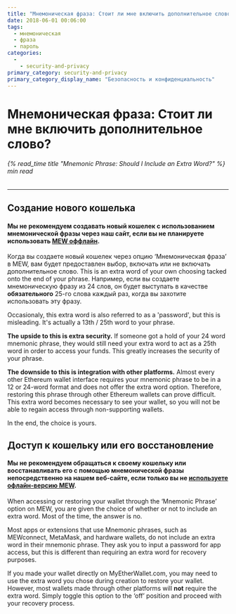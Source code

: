 ```yaml
---
title: "Мнемоническая фраза: Стоит ли мне включить дополнительное слово?"
date: 2018-06-01 00:06:00
tags:
  - мнемоническая
  - фраза
  - пароль
categories:
  - 
    - security-and-privacy
primary_category: security-and-privacy
primary_category_display_name: "Безопасность и конфиденциальность"
---
```


# __Мнемоническая фраза: Стоит ли мне включить дополнительное слово?__
###### {% read_time title "Mnemonic Phrase: Should I Include an Extra Word?" %} min read
***

## __Создание нового кошелька__
#### __Мы не рекомендуем создавать новый кошелек с использованием мнемонической фразы через наш сайт, если вы не планируете использовать [MEW оффлайн](/@@@@@@/offline/using-mew-offline).__

Когда вы создаете новый кошелек через опцию ‘Мнемоническая фраза’ в MEW, вам будет предоставлен выбор, включать или не включать дополнительное слово. This is an extra word of your own choosing tacked onto the end of your phrase. Например, если вы создаете мнемоническую фразу из 24 слов, он будет выступать в качестве **обязательного** 25-го слова каждый раз, когда вы захотите использовать эту фразу.

Occasionaly, this extra word is also referred to as a 'password', but this is misleading. It's actually a 13th / 25th word to your phrase.

**The upside to this is extra security.** If someone got a hold of your 24 word mnemonic phrase, they would still need your extra word to act as a 25th word in order to access your funds. This greatly increases the security of your phrase.

**The downside to this is integration with other platforms.** Almost every other Ethereum wallet interface requires your mnemonic phrase to be in a 12 or 24-word format and does not offer the extra word option. Therefore, restoring this phrase through other Ethereum wallets can prove difficult. This extra word becomes necessary to see your wallet, so you will not be able to regain access through non-supporting wallets.

In the end, the choice is yours.


## __Доступ к кошельку или его восстановление__
#### __Мы не рекомендуем обращаться к своему кошельку или восстанавливать его с помощью мнемонической фразы непосредственно на нашем веб-сайте, если только вы не [используете офлайн-версию MEW](/@@@@@@/offline/using-mew-offline).__

When accessing or restoring your wallet through the ‘Mnemonic Phrase’ option on MEW, you are given the choice of whether or not to include an extra word. Most of the time, the answer is no.

Most apps or extensions that use Mnemonic phrases, such as MEWconnect, MetaMask, and hardware wallets, do not include an extra word in their mnemonic phrase. They ask you to input a password for app access, but this is different than requiring an extra word for recovery purposes.

If you made your wallet directly on MyEtherWallet.com, you may need to use the extra word you chose during creation to restore your wallet. However, most wallets made through other platforms will **not** require the extra word. Simply toggle this option to the ‘off’ position and proceed with your recovery process.